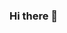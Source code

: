 ### Hi there 👋

<!--
**N1c0s0/N1c0s0** is a ✨ _special_ ✨ repository because its `README.md` (this file) appears on your GitHub profile.



- 🔭 I’m currently working on Data analytics at Direcly usinSQL and GCP...
- 🌱 I’m currently learning python, data engineering and data science...

![Anurag's GitHub stats](https://github-readme-stats.vercel.app/api?username=anuraghazra&show_icons=true&theme=radical)
